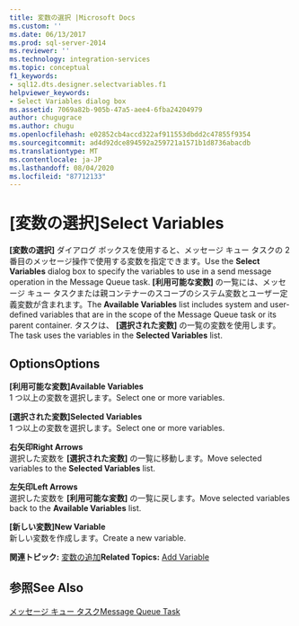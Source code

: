 ```yaml
---
title: 変数の選択 |Microsoft Docs
ms.custom: ''
ms.date: 06/13/2017
ms.prod: sql-server-2014
ms.reviewer: ''
ms.technology: integration-services
ms.topic: conceptual
f1_keywords:
- sql12.dts.designer.selectvariables.f1
helpviewer_keywords:
- Select Variables dialog box
ms.assetid: 7069a82b-905b-47a5-aee4-6fba24204979
author: chugugrace
ms.author: chugu
ms.openlocfilehash: e02852cb4accd322af911553dbdd2c47855f9354
ms.sourcegitcommit: ad4d92dce894592a259721a1571b1d8736abacdb
ms.translationtype: MT
ms.contentlocale: ja-JP
ms.lasthandoff: 08/04/2020
ms.locfileid: "87712133"
---
```

# <a name="select-variables"></a><span data-ttu-id="a0153-102">[変数の選択]</span><span class="sxs-lookup"><span data-stu-id="a0153-102">Select Variables</span></span>
  <span data-ttu-id="a0153-103">**[変数の選択]** ダイアログ ボックスを使用すると、メッセージ キュー タスクの 2 番目のメッセージ操作で使用する変数を指定できます。</span><span class="sxs-lookup"><span data-stu-id="a0153-103">Use the **Select Variables** dialog box to specify the variables to use in a send message operation in the Message Queue task.</span></span> <span data-ttu-id="a0153-104">**[利用可能な変数]** の一覧には、メッセージ キュー タスクまたは親コンテナーのスコープのシステム変数とユーザー定義変数が含まれます。</span><span class="sxs-lookup"><span data-stu-id="a0153-104">The **Available Variables** list includes system and user-defined variables that are in the scope of the Message Queue task or its parent container.</span></span> <span data-ttu-id="a0153-105">タスクは、 **[選択された変数]** の一覧の変数を使用します。</span><span class="sxs-lookup"><span data-stu-id="a0153-105">The task uses the variables in the **Selected Variables** list.</span></span>  
  
## <a name="options"></a><span data-ttu-id="a0153-106">Options</span><span class="sxs-lookup"><span data-stu-id="a0153-106">Options</span></span>  
 <span data-ttu-id="a0153-107">**[利用可能な変数]**</span><span class="sxs-lookup"><span data-stu-id="a0153-107">**Available Variables**</span></span>  
 <span data-ttu-id="a0153-108">1 つ以上の変数を選択します。</span><span class="sxs-lookup"><span data-stu-id="a0153-108">Select one or more variables.</span></span>  
  
 <span data-ttu-id="a0153-109">**[選択された変数]**</span><span class="sxs-lookup"><span data-stu-id="a0153-109">**Selected Variables**</span></span>  
 <span data-ttu-id="a0153-110">1 つ以上の変数を選択します。</span><span class="sxs-lookup"><span data-stu-id="a0153-110">Select one or more variables.</span></span>  
  
 <span data-ttu-id="a0153-111">**右矢印**</span><span class="sxs-lookup"><span data-stu-id="a0153-111">**Right Arrows**</span></span>  
 <span data-ttu-id="a0153-112">選択した変数を **[選択された変数]** の一覧に移動します。</span><span class="sxs-lookup"><span data-stu-id="a0153-112">Move selected variables to the **Selected Variables** list.</span></span>  
  
 <span data-ttu-id="a0153-113">**左矢印**</span><span class="sxs-lookup"><span data-stu-id="a0153-113">**Left Arrows**</span></span>  
 <span data-ttu-id="a0153-114">選択した変数を **[利用可能な変数]** の一覧に戻します。</span><span class="sxs-lookup"><span data-stu-id="a0153-114">Move selected variables back to the **Available Variables** list.</span></span>  
  
 <span data-ttu-id="a0153-115">**[新しい変数]**</span><span class="sxs-lookup"><span data-stu-id="a0153-115">**New Variable**</span></span>  
 <span data-ttu-id="a0153-116">新しい変数を作成します。</span><span class="sxs-lookup"><span data-stu-id="a0153-116">Create a new variable.</span></span>  
  
 <span data-ttu-id="a0153-117">**関連トピック:** [変数の追加](../../2014/integration-services/add-variable.md)</span><span class="sxs-lookup"><span data-stu-id="a0153-117">**Related Topics:** [Add Variable](../../2014/integration-services/add-variable.md)</span></span>  
  
## <a name="see-also"></a><span data-ttu-id="a0153-118">参照</span><span class="sxs-lookup"><span data-stu-id="a0153-118">See Also</span></span>  
 [<span data-ttu-id="a0153-119">メッセージ キュー タスク</span><span class="sxs-lookup"><span data-stu-id="a0153-119">Message Queue Task</span></span>](control-flow/message-queue-task.md)  
  
  
